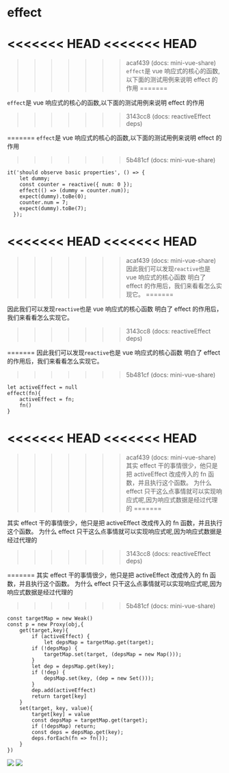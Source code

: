 # effect

<<<<<<< HEAD
<<<<<<< HEAD
=======

>>>>>>> acaf439 (docs: mini-vue-share)
`effect`是 vue 响应式的核心的函数,以下面的测试用例来说明 effect 的作用
=======

`effect`是 vue 响应式的核心的函数,以下面的测试用例来说明 effect 的作用

> > > > > > > 3143cc8 (docs: reactiveEffect deps)

=======
`effect`是 vue 响应式的核心的函数,以下面的测试用例来说明 effect 的作用

> > > > > > > 5b481cf (docs: mini-vue-share)

```
it('should observe basic properties', () => {
    let dummy;
    const counter = reactive({ num: 0 });
    effect(() => (dummy = counter.num));
    expect(dummy).toBe(0);
    counter.num = 7;
    expect(dummy).toBe(7);
  });
```

<<<<<<< HEAD
<<<<<<< HEAD
=======

>>>>>>> acaf439 (docs: mini-vue-share)
因此我们可以发现`reactive`也是 vue 响应式的核心函数
明白了 effect 的作用后，我们来看看怎么实现它。
=======

因此我们可以发现`reactive`也是 vue 响应式的核心函数
明白了 effect 的作用后，我们来看看怎么实现它。

> > > > > > > 3143cc8 (docs: reactiveEffect deps)

=======
因此我们可以发现`reactive`也是 vue 响应式的核心函数
明白了 effect 的作用后，我们来看看怎么实现它。

> > > > > > > 5b481cf (docs: mini-vue-share)

```
let activeEffect = null
effect(fn){
    activeEffect = fn;
    fn()
}
```

<<<<<<< HEAD
<<<<<<< HEAD
=======

>>>>>>> acaf439 (docs: mini-vue-share)
其实 effect 干的事情很少，他只是把 activeEffect 改成传入的 fn 函数，并且执行这个函数。
为什么 effect 只干这么点事情就可以实现响应式呢,因为响应式数据是经过代理的
=======

其实 effect 干的事情很少，他只是把 activeEffect 改成传入的 fn 函数，并且执行这个函数。
为什么 effect 只干这么点事情就可以实现响应式呢,因为响应式数据是经过代理的

> > > > > > > 3143cc8 (docs: reactiveEffect deps)

=======
其实 effect 干的事情很少，他只是把 activeEffect 改成传入的 fn 函数，并且执行这个函数。
为什么 effect 只干这么点事情就可以实现响应式呢,因为响应式数据是经过代理的

> > > > > > > 5b481cf (docs: mini-vue-share)

```
const targetMap = new Weak()
const p = new Proxy(obj,{
    get(target,key){
        if (activeEffect) {
            let depsMap = targetMap.get(target);
        if (!depsMap) {
            targetMap.set(target, (depsMap = new Map()));
        }
        let dep = depsMap.get(key);
        if (!dep) {
            depsMap.set(key, (dep = new Set()));
        }
        dep.add(activeEffect)
        return target[key]
    }
    set(target, key, value){
        target[key] = value
        const depsMap = targetMap.get(target);
        if (!depsMap) return;
        const deps = depsMap.get(key);
        deps.forEach(fn => fn());
    }
})
```

![](https://lzc-personal-resource.oss-cn-beijing.aliyuncs.com/20221010212135.png)
![](https://lzc-personal-resource.oss-cn-beijing.aliyuncs.com/20221011150600.png)
